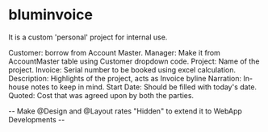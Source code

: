 # bluminvoice
It is a custom 'personal' project for internal use.

Customer: borrow from Account Master.
Manager: Make it from AccountMaster table using Customer dropdown code.
Project: Name of the project.
Invoice: Serial number to be booked using excel calculation.
Description: Highlights of the project, acts as Invoice byline
Narration: In-house notes to keep in mind.
Start Date: Should be filled with today's date.
Quoted: Cost that was agreed upon by both the parties.

-- Make @Design and @Layout rates "Hidden" to extend it to WebApp Developments --